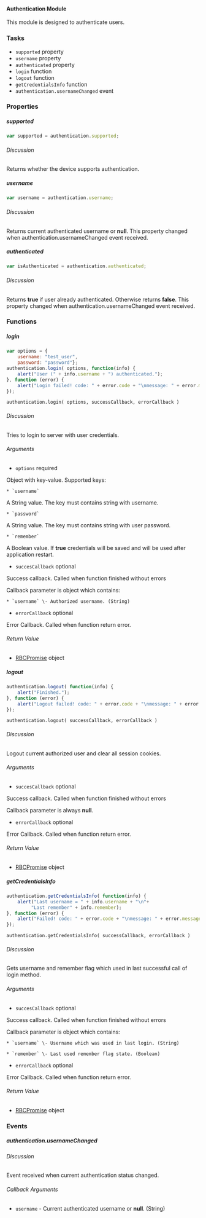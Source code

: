 #### Authentication Module

This module is designed to authenticate users.

### Tasks

  * `supported` property
  * `username` property
  * `authenticated` property
  * `login` function
  * `logout` function
  * `getCredentialsInfo` function
  * `authentication.usernameChanged` event

### Properties

##### supported

```javascript
var supported = authentication.supported;
```

###### Discussion

Returns whether the device supports authentication.

##### username

```javascript
var username = authentication.username;
```

###### Discussion

Returns current authenticated username or **null**. This property changed when
authentication.usernameChanged event received.

##### authenticated

```javascript
var isAuthenticated = authentication.authenticated;
```

###### Discussion

Returns **true** if user already authenticated. Otherwise returns **false**.
This property changed when authentication.usernameChanged event received.

### Functions

##### login

```javascript
var options = {  
    username: "test_user",  
    password: "password"};  
authentication.login( options, function(info) {  
    alert("User (" + info.username + ") authenticated.");  
}, function (error) {  
    alert("Login failed! code: " + error.code + "\nmessage: " + error.message);  
});
```

`authentication.login( options, successCallback, errorCallback )`

###### Discussion

Tries to login to server with user credentials.

###### Arguments

  * `options` required

Object with key-value. Supported keys:

    * `username`

A String value. The key must contains string with username.

    * `password`

A String value. The key must contains string with user password.

    * `remember`

A Boolean value. If **true** credentials will be saved and will be used after
application restart.

  * `succesCallback` optional

Success callback. Called when function finished without errors

Callback parameter is object which contains:

    * `username` \- Authorized username. (String)

  * `errorCallback` optional

Error Callback. Called when function return error.

###### Return Value

  * [RBCPromise](#kernel-promise) object

##### logout

```javascript
authentication.logout( function(info) {  
    alert("Finished.");  
}, function (error) {  
    alert("Logout failed! code: " + error.code + "\nmessage: " + error.message);  
});
```

`authentication.logout( successCallback, errorCallback )`

###### Discussion

Logout current authorized user and clear all session cookies.

###### Arguments

  * `succesCallback` optional

Success callback. Called when function finished without errors

Callback parameter is always **null**.

  * `errorCallback` optional

Error Callback. Called when function return error.

###### Return Value

  * [RBCPromise](#kernel-promise) object

##### getCredentialsInfo

```javascript
authentication.getCredentialsInfo( function(info) {  
    alert("Last username = " + info.username + "\n"+  
         "Last remember" + info.remember);  
}, function (error) {  
    alert("Failed! code: " + error.code + "\nmessage: " + error.message);  
});
```

`authentication.getCredentialsInfo( successCallback, errorCallback )`

###### Discussion

Gets username and remember flag which used in last successful call of login
method.

###### Arguments

  * `succesCallback` optional

Success callback. Called when function finished without errors

Callback parameter is object which contains:

    * `username` \- Username which was used in last login. (String)
    
    * `remember` \- Last used remember flag state. (Boolean)

  * `errorCallback` optional

Error Callback. Called when function return error.

###### Return Value

  * [RBCPromise](#kernel-promise) object

### Events

##### authentication.usernameChanged

###### Discussion

Event received when current authentication status changed.

###### Callback Arguments

  * `username` \- Current authenticated username or **null**. (String)